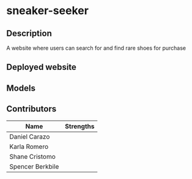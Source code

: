 # sneaker-seeker

## Description
A website where users can search for and find rare shoes for purchase

## Deployed website


## Models 


## Contributors

|    Name                |            Strengths                     |
|------------------------|------------------------------------------|
| Daniel Carazo          |                                          |
| Karla Romero           |                                          |
| Shane Cristomo         |                                          |
| Spencer Berkbile       |                                          |
